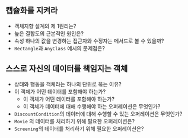## 캡슐화를 지켜라
- 객체지향 설계의 제 1원리는?
- 높은 결합도의 근본적인 원인은?
- 속성 하나의 값을 변경하는 접근자와 수정자는 메서드로 볼 수 있을까?
- `Rectangle`과 `AnyClass` 예시의 문제점은?

## 스스로 자신의 데이터를 책임지는 객체
- 상태와 행동을 객체라는 하나의 단위로 묶는 이유?
- 이 객체가 어떤 데이터를 포함해야 하는가?
  - 이 객체가 어떤 데이터를 포함해야 하는가?
  - 이 객체가 데이터에 대해 수행해야 하는 오퍼레이션은 무엇인가?
- `DiscountCondition`의 데이터에 대해 수행할 수 있는 오퍼레이션은 무엇인가?
- `Movie` 의 데이터를 처리하기 위해 필요한 오퍼레이션은?
- `Screening`의 데이터를 처리하기 위해 필요한 오퍼레이션은?